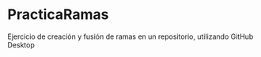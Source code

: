 # PracticaRamas
Ejercicio de creación y fusión de ramas en un repositorio, utilizando GitHub Desktop
